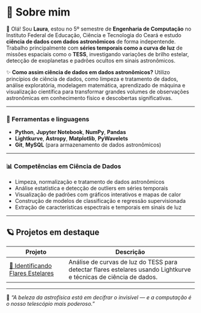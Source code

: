 # 🌠 Sobre mim

👋 Olá! Sou **Laura**, estou no 5º semestre de **Engenharia de Computação** no Instituto Federal de Educação, Ciência e Tecnologia do Ceará e estudo **ciência de dados com dados astronômicos** de forma indepentende. Trabalho principalmente com **séries temporais como a curva de luz** de missões espaciais como o **TESS**, investigando variações de brilho estelar, detecção de exoplanetas e padrões ocultos em sinais astronômicos.  

✨ **Como assim ciência de dados em dados astronômicos?** Utilizo princípios de ciência de dados, como limpeza e tratamento de dados, análise exploratória, modelagem matemática, aprendizado de máquina e visualização científica para transformar grandes volumes de observações astronômicas em conhecimento físico e descobertas significativas.

---

### 🧠 Ferramentas e linguagens
- **Python**, **Jupyter Notebook**, **NumPy**, **Pandas**  
- **Lightkurve**, **Astropy**, **Matplotlib**, **PyWavelets**  
- **Git**, **MySQL** (para armazenamento de dados astronômicos)

---

  ### 📊 Competências em Ciência de Dados

- Limpeza, normalização e tratamento de dados astronômicos
- Análise estatística e detecção de outliers em séries temporais
- Visualização de padrões com gráficos interativos e mapas de calor
- Construção de modelos de classificação e regressão supervisionada
- Extração de características espectrais e temporais em sinais de luz

---

## 🪐 Projetos em destaque

| Projeto | Descrição | 
|----------|------------|
| [🌟 Identificando Flares Estelares](https://github.com/Laura-KP/identificando_flares_estelares) | Análise de curvas de luz do TESS para detectar flares estelares usando Lightkurve e técnicas de ciência de dados. |



---

📡 *“A beleza da astrofísica está em decifrar o invisível — e a computação é o nosso telescópio mais poderoso.”*



